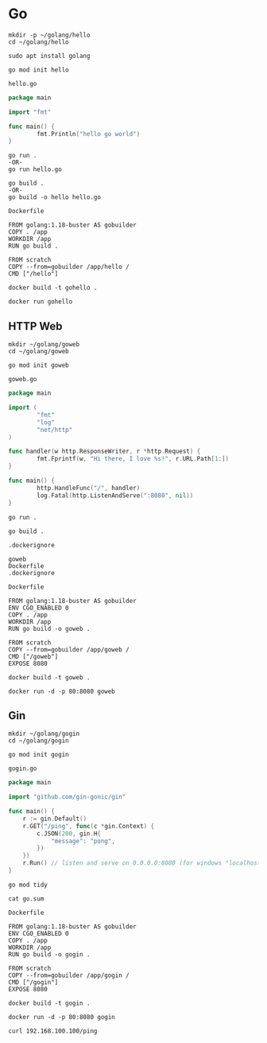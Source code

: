 # Go

```
mkdir -p ~/golang/hello
cd ~/golang/hello
```

```
sudo apt install golang
```

```
go mod init hello
```

`hello.go`
``` go
package main

import "fmt"

func main() {
        fmt.Println("hello go world")
}
```

```
go run .
-OR-
go run hello.go
```

```
go build .
-OR-
go build -o hello hello.go
```

`Dockerfile`
```
FROM golang:1.18-buster AS gobuilder
COPY . /app
WORKDIR /app
RUN go build .

FROM scratch
COPY --from=gobuilder /app/hello /
CMD ["/hello"]
```

```
docker build -t gohello .
```

```
docker run gohello
```

## HTTP Web
```
mkdir ~/golang/goweb
cd ~/golang/goweb
```

```
go mod init goweb
```

`goweb.go`
``` go
package main

import (
        "fmt"
        "log"
        "net/http"
)

func handler(w http.ResponseWriter, r *http.Request) {
        fmt.Fprintf(w, "Hi there, I love %s!", r.URL.Path[1:])
}

func main() {
        http.HandleFunc("/", handler)
        log.Fatal(http.ListenAndServe(":8080", nil))
}
```

```
go run .
```

```
go build .
```

`.dockerignore`
```
goweb
Dockerfile
.dockerignore
```

`Dockerfile`
```
FROM golang:1.18-buster AS gobuilder
ENV CGO_ENABLED 0
COPY . /app
WORKDIR /app
RUN go build -o goweb .

FROM scratch
COPY --from=gobuilder /app/goweb /
CMD ["/goweb"]
EXPOSE 8080
```

```
docker build -t goweb .
```

```
docker run -d -p 80:8080 goweb
```

## Gin
```
mkdir ~/golang/gogin
cd ~/golang/gogin
```

```
go mod init gogin
```

`gogin.go`
``` go
package main

import "github.com/gin-gonic/gin"

func main() {
	r := gin.Default()
	r.GET("/ping", func(c *gin.Context) {
		c.JSON(200, gin.H{
			"message": "pong",
		})
	})
	r.Run() // listen and serve on 0.0.0.0:8080 (for windows "localhost:8080")
}
```

```
go mod tidy
```

```
cat go.sum
```

`Dockerfile`
```
FROM golang:1.18-buster AS gobuilder
ENV CGO_ENABLED 0
COPY . /app
WORKDIR /app
RUN go build -o gogin .

FROM scratch
COPY --from=gobuilder /app/gogin /
CMD ["/gogin"]
EXPOSE 8080
```

```
docker build -t gogin .
```
```
docker run -d -p 80:8080 gogin
```

```
curl 192.168.100.100/ping
```